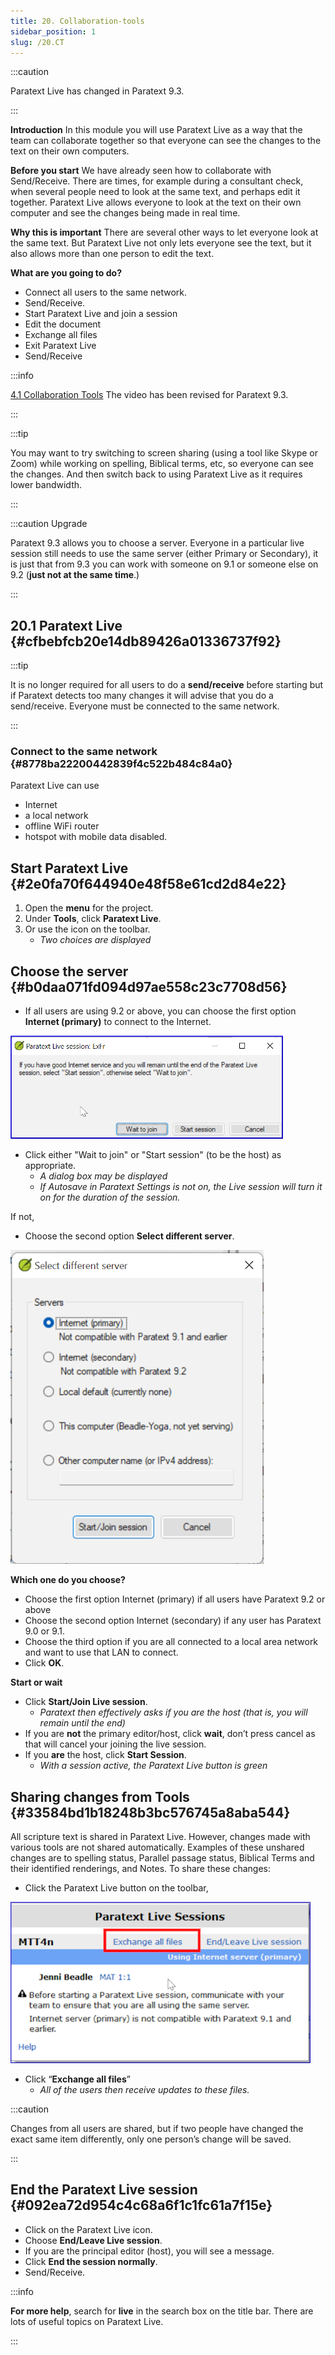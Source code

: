 ```yaml
---
title: 20. Collaboration-tools
sidebar_position: 1
slug: /20.CT
---
```




:::caution

Paratext Live has changed in Paratext 9.3.

:::




**Introduction**  In this module you will use Paratext Live as a way that the team can collaborate together so that everyone can see the changes to the text on their own computers.


**Before you start**  We have already seen how to collaborate with Send/Receive. There are times, for example during a consultant check, when several people need to look at the same text, and perhaps edit it together. Paratext Live allows everyone to look at the text on their own computer and see the changes being made in real time.


**Why this is important**  There are several other ways to let everyone look at the same text. But Paratext Live not only lets everyone see the text, but it also allows more than one person to edit the text.


**What are you going to do?**

- Connect all users to the same network.
- Send/Receive.
- Start Paratext Live and join a session
- Edit the document
- Exchange all files
- Exit Paratext Live
- Send/Receive

:::info

 [4.1 Collaboration Tools](https://vimeo.com/641947293)  The video has been revised for Paratext 9.3. 

:::




:::tip

You may want to try switching to screen sharing (using a tool like Skype or Zoom) while working on spelling, Biblical terms, etc, so everyone can see the changes. And then switch back to using Paratext Live as it requires lower bandwidth.

:::




:::caution Upgrade


Paratext 9.3 allows you to choose a server. Everyone in a particular live session still needs to use the same server (either Primary or Secondary), it is just that from 9.3 you can work with someone on 9.1 or someone else on 9.2 (**just not at the same time**.) 


:::


## 20.1 Paratext Live {#cfbebfcb20e14db89426a01336737f92}


:::tip

It is no longer required for all users to do a **send/receive** before starting but if Paratext detects too many changes it will advise that you do a send/receive. Everyone must be connected to the same network. 

:::




### Connect to the same network {#8778ba22200442839f4c522b484c84a0}


Paratext Live can use

- Internet
- a local network
- offline WiFi router
- hotspot with mobile data disabled.

## Start Paratext Live {#2e0fa70f644940e48f58e61cd2d84e22}

1. Open the **menu** for the project.
1. Under **Tools**, click **Paratext Live**.
1. Or use the icon on the toolbar.
	- _Two choices are displayed_

## Choose the server {#b0daa071fd094d97ae558c23c7708d56}


<div class='notion-row'>
<div class='notion-column' style={{width: 'calc((100% - (min(32px, 4vw) * 1)) * 0.5)'}}>

- If all users are using 9.2 or above, you can choose the first option **Internet (primary)** to connect to the Internet.

</div><div className='notion-spacer'></div>

<div class='notion-column' style={{width: 'calc((100% - (min(32px, 4vw) * 1)) * 0.5)'}}>

![](./918960374.png)

</div><div className='notion-spacer'></div>
</div>

- Click either "Wait to join" or "Start session" (to be the host) as appropriate.
	- _A dialog box may be displayed_
	- _If Autosave in Paratext Settings is not on, the Live session will turn it on for the duration of the session._

If not,


<div class='notion-row'>
<div class='notion-column' style={{width: 'calc((100% - (min(32px, 4vw) * 1)) * 0.4375)'}}>

- Choose the second option **Select different server**.

</div><div className='notion-spacer'></div>

<div class='notion-column' style={{width: 'calc((100% - (min(32px, 4vw) * 1)) * 0.5625)'}}>

![](./564161900.png)

</div><div className='notion-spacer'></div>
</div>


**Which one do you choose?**

- Choose the first option Internet (primary) if all users have Paratext 9.2 or above
- Choose the second option Internet (secondary) if any user has Paratext 9.0 or 9.1.
- Choose the third option if you are all connected to a local area network and want to use that LAN to connect.
- Click **OK**.

**Start or wait**

- Click **Start/Join Live session**.
	- _Paratext then effectively asks if you are the host (that is, you will remain until the end)_
- If you are **not** the primary editor/host, click **wait**, don’t press cancel as that will cancel your joining the live session.
- If you **are** the host, click **Start Session**.
	- _With a session active, the Paratext Live button is green_

## Sharing changes from Tools {#33584bd1b18248b3bc576745a8aba544}


All scripture text is shared in Paratext Live. However, changes made with various tools are not shared automatically. Examples of these unshared changes are to spelling status, Parallel passage status, Biblical Terms and their identified renderings, and Notes. To share these changes:

- Click the Paratext Live button on the toolbar,

![](./419095099.png)

- Click “**Exchange all files**”
	- _All of the users then receive updates to these files._

:::caution

Changes from all users are shared, but if two people have changed the exact same item differently, only one person’s change will be saved. 

:::




## End the Paratext Live session {#092ea72d954c4c68a6f1c1fc61a7f15e}

- Click on the Paratext Live icon.
- Choose **End/Leave Live session**.
- If you are the principal editor (host), you will see a message.
- Click **End the session normally**.
- Send/Receive.

:::info

**For more help**, search for **live** in the search box on the title bar. There are lots of useful topics on Paratext Live. 

:::



